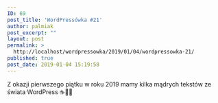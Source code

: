 ```yaml
---
ID: 69
post_title: 'WordPressówka #21'
author: palmiak
post_excerpt: ""
layout: post
permalink: >
  http://localhost/wordpressowka/2019/01/04/wordpressowka-21/
published: true
post_date: 2019-01-04 15:19:58
---
```

<!-- wp:paragraph -->
<p>Z okazji pierwszego piątku w roku 2019 mamy kilka mądrych tekstów ze świata WordPress ☕🦉😍 </p>
<!-- /wp:paragraph -->

<!-- wp:acf/owl-link {"id":"block_5c696dde10e16","data":{"field_5c5706bb6e493":"\u003cp\u003eWapuu Program czyli o finansowym wsparciu kontributorów WordPress:\u003c/p\u003e","field_5c5706f36e494":{"title":"Paid Freelance Contributors: The idea of the Wapuu Program","url":"https://make.wordpress.org/community/2019/01/02/paid-freelance-contributors-the-idea-of-the-wapuu-program/?fbclid=IwAR3-buFB2VQJsGrhOl2TdbPY2NGyGLD4_Q4P9rH3bXfBXM6ceDSRDt2AllQ","target":"_blank"}},"name":"acf/owl-link","align":"","mode":"preview"} /-->

<!-- wp:acf/owl-link {"id":"block_5c696e0710e17","data":{"field_5c5706bb6e493":"\u003cp\u003eDlaczego i w jaki sposób dochodzi do włamań przy użyciu WordPressa - tłumaczy \u003ca class=\u0022profileLink\u0022 href=\u0022https://web.facebook.com/thecamels.org/?__tn__=K-R\u0026amp;eid=ARAaLCsCPXhNVRpSewvu6PtV6c0X6x3lyp1hGOaMChk1Phv-zkBJ3E4MCTGM9mqLb40rrkKETjwBOfqk\u0026amp;fref=mentions\u0026amp;__xts__%5B0%5D=68.ARABlyx5l4MikE4PZ_R4kJEUWwm-ry10PnaFM4qubEmZauAoWE1B-3RYj_5Uy4JOIy4llaE26_14JXxg-EbvX4Es90JoMf0ibRuKFBYLG7zFVMqsO4Qp7Nk-RVQGvJ6eCnsCUiCf6HN6UsgXtG_0KjZYzuIEPPsDyXjvqqPcuqXDMDEgWuqyYOYd-MTQfnR0GgTMaDWJsap2fep-iSwYKNpq-aaZjmUEERNqHTN86tdYT7nM6s3hvjLh9RbRkRo5R-tMgu94qmOKuJwrpwu9bagKa8yFQJNOwzdeI43udKf47baOzJc4fz22cmSmrFpfjTiYswMoQWqlL1tjYXcFOuk_vCFT\u0022 data-hovercard=\u0022/ajax/hovercard/page.php?id=257835144005\u0026amp;extragetparams=%7B%22__tn__%22%3A%22%2CdK-R-R%22%2C%22eid%22%3A%22ARAaLCsCPXhNVRpSewvu6PtV6c0X6x3lyp1hGOaMChk1Phv-zkBJ3E4MCTGM9mqLb40rrkKETjwBOfqk%22%2C%22fref%22%3A%22mentions%22%7D\u0022 data-hovercard-prefer-more-content-show=\u00221\u0022\u003ethecamels.org\u003c/a\u003e\u003c/p\u003e","field_5c5706f36e494":{"title":"Jak dochodzi do włamania na WordPressa?","url":"https://thecamels.org/pl/jak-dochodzi-do-wlamania-na-wordpressa/?fbclid=IwAR1j2NfeNmG0a9UvELPXew84F0ZSrxYrXIxyJy4InbBcXjCMLmhK6R3LpUM","target":"_blank"}},"name":"acf/owl-link","align":"","mode":"preview"} /-->

<!-- wp:acf/owl-link {"id":"block_5c696e3d10e18","data":{"field_5c5706bb6e493":"\u003cp\u003eCzemu warto mieć hosting z najnowszą wersją PHP? Chociażby ze względu na wydajność:\u003c/p\u003e","field_5c5706f36e494":{"title":"The Definitive PHP 5.6, 7.0, 7.1, 7.2 \u0026amp; 7.3 Benchmarks (2019)","url":"https://kinsta.com/blog/php-benchmarks/?fbclid=IwAR3bym6J-ifM-sLdX0PwywGuUI9uup5poSchRyJSIhfLbHwhd5QxSR-gn-4","target":"_blank"}},"name":"acf/owl-link","align":"","mode":"preview"} /-->

<!-- wp:acf/owl-link {"id":"block_5c696eee10e19","data":{"field_5c5706bb6e493":"\u003cp\u003eSeria artykułów o tym jak wprowadzić Gulpa do WordPressowego workflow:\u003c/p\u003e","field_5c5706f36e494":{"title":"Gulp for WordPress: Initial Setup ","url":"https://css-tricks.com/gulp-for-wordpress-initial-setup/?fbclid=IwAR2AOKVJa6lClMVUJrVfM-EnBAyVmRpRR6ukQO7v3BM4Y3hBAuZGgZL-oCI","target":"_blank"}},"name":"acf/owl-link","align":"","mode":"preview"} /-->

<!-- wp:acf/owl-link {"id":"block_5c696f0b10e1a","data":{"field_5c5706bb6e493":"\u003cp\u003eWordPress i nextJS - wstęp, który pokazuje jak ugryźć ten temat:\u003c/p\u003e","field_5c5706f36e494":{"title":"Headless WordPress with React and NextJS","url":"https://webdevstudios.com/2019/01/03/headless-wordpress-with-react-and-nextjs-1/?fbclid=IwAR3uHRxIJtmAZ1aEXipgAEGw6BuxdO0Hv_jPmh2vZ9ejBa4S639aicZ4DG8","target":"_blank"}},"name":"acf/owl-link","align":"","mode":"preview"} /-->

<!-- wp:acf/owl-link {"id":"block_5c696f6510e1b","data":{"field_5c5706bb6e493":"\u003cp\u003eBardzo fajne wprowadzenie dla GITa\u003c/p\u003e","field_5c5706f36e494":{"title":"The Non-Developers Guide to Git and GitHub","url":"https://premium.wpmudev.org/blog/the-non-developers-guide-to-git-and-github/?fbclid=IwAR2ILpzndXEjYb00Qfq67Lfu4IcMk3jrVdrofhpC0y2OzSc3SCQ-gnd0NJM","target":"_blank"}},"name":"acf/owl-link","align":"","mode":"preview"} /-->

<!-- wp:acf/owl-link {"id":"block_5c696f8710e1c","data":{"field_5c5706bb6e493":"\u003cp\u003eUXowe komponenty Gutenberg stosowane w tworzeniu bloków od strony panelu administracyjnego:\u003c/p\u003e","field_5c5706f36e494":{"title":"Explore Gutenberg Components with WP Storybook","url":"https://lubus.in/blog/explore-gutenberg-components-with-wp-storybook-3648?fbclid=IwAR0wY1YuOD-8X3CLgNOOgsH1ZARo-yJ0upc-L_J51MjC-wxlJiSTtU94oJA","target":"_blank"}},"name":"acf/owl-link","align":"","mode":"preview"} /-->